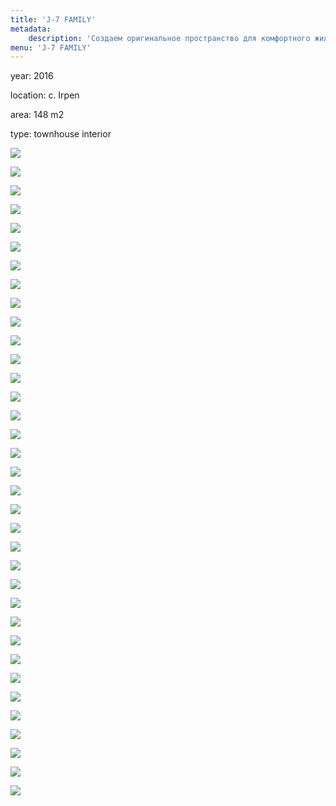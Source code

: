 ```yaml
---
title: 'J-7 FAMILY'
metadata:
    description: 'Создаем оригинальное пространство для комфортного жилья. Индивидуальный подход к каждому клиенту.'
menu: 'J-7 FAMILY'
---
```


<div class="project-description">
<p>year: 2016</p>
<p>location: c. Irpen</p>
<p>area: 148 m2</p>
<p>type: townhouse interior</p>
</div>
<div class="clearfix"></div>
<div id="project-images" class="owl-carousel owl-theme" markdown="1">

![](J7_Family_living_room_1.jpg)

![](J7_Family_living_room_2.jpg)

![](J7_Family_living_room_3.jpg)

![](J7_Family_living_room_4.jpg)

![](J7_Family_living_room_5.jpg)

![](J7_Family_corridor_1.jpg)

![](J7_Family_corridor_2.jpg)

![](J7_Family_hallway_1.jpg)

![](J7_Family_hallway_2.jpg)

![](J7_Family_bathroom_1.jpg)

![](J7_Family_bathroom_2.jpg)

![](J7_Family_laundry_1.jpg)

![](J7_Family_master_bedroom_01.jpg)

![](J7_Family_master_bedroom_02.jpg)

![](J7_Family_master_bedroom_03.jpg)

![](J7_Family_bathroom_3.jpg)

![](J7_Family_bathroom_4.jpg)

![](J7_Family_bathroom_5.jpg)

![](J7_Family_bedroom_1.jpg)

![](J7_Family_bedroom_2.jpg)

![](J7_Family_bedroom_3.jpg)

![](J7_Family_bedroom_4.jpg)

![](J7_Family_wardrobe_01.jpg)

![](J7_Family_wardrobe_02.jpg)

![](J7_Family_children_bedroom_01.jpg)

![](J7_Family_children_bedroom_02.jpg)

![](J7_Family_children_bedroom_03.jpg)

![](J7_Family_children_bedroom_04.jpg)

![](J7_Family_children_bedroom_05.jpg)

![](J7_Family_children_bedroom_06.jpg)

![](J7_Family_children_bedroom_07.jpg)

![](J7_Family_children_bedroom_08.jpg)

![](J7_Family_children_bathroom_01.jpg)

![](J7_Family_children_bathroom_02.jpg)

![](J7_Family_children_bathroom_03.jpg)
</div>